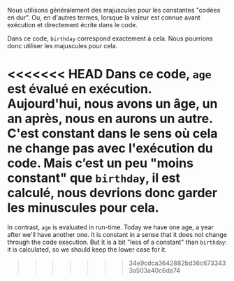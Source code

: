 Nous utilisons généralement des majuscules pour les constantes "codées en dur". Ou, en d'autres termes, lorsque la valeur est connue avant exécution et directement écrite dans le code.

Dans ce code, `birthday` correspond exactement à cela. Nous pourrions donc utiliser les majuscules pour cela.

<<<<<<< HEAD
Dans ce code, `age` est évalué en exécution. Aujourd'hui, nous avons un âge, un an après, nous en aurons un autre. C'est constant dans le sens où cela ne change pas avec l'exécution du code. Mais c’est un peu "moins constant" que `birthday`, il est calculé, nous devrions donc garder les minuscules pour cela.
=======
In contrast, `age` is evaluated in run-time. Today we have one age, a year after we'll have another one. It is constant in a sense that it does not change through the code execution. But it is a bit "less of a constant" than `birthday`: it is calculated, so we should keep the lower case for it.
>>>>>>> 34e9cdca3642882bd36c6733433a503a40c6da74

